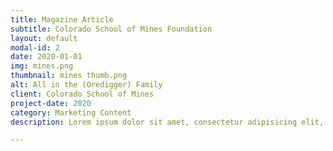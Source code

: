 ```yaml
---
title: Magazine Article
subtitle: Colorado School of Mines Foundation
layout: default
modal-id: 2
date: 2020-01-01
img: mines.png
thumbnail: mines thumb.png
alt: All in the (Oredigger) Family
client: Colorado School of Mines
project-date: 2020
category: Marketing Content
description: Lorem ipsum dolor sit amet, consectetur adipisicing elit, sed do eiusmod tempor incididunt ut labore et dolore magna aliqua. Ut enim ad minim veniam, quis nostrud exercitation ullamco laboris nisi ut aliquip ex ea commodo consequat. Duis aute irure dolor in reprehenderit in voluptate velit esse cillum dolore eu fugiat nulla pariatur. Excepteur sint occaecat cupidatat non proident, sunt in culpa qui officia deserunt mollit anim id est laborum.

---
```

